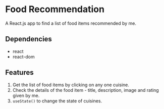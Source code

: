 # Food Recommendation

A React.js app to find a list of food items recommended by me.

## Dependencies
* react
* react-dom 

## Features
1. Get the list of food items by clicking on any one cuisine.
2. Check the details of the food item - title, description, image and rating given by me. 
3. `useState()` to change the state of cuisines.

